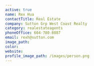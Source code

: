 ```yaml
---
active: true
name: Rex Hua
contactTitle: Real Estate
company: Sutton Grp West Coast Realty
category: realestateagents
phoneOffice: 604-780-8887
email: rexh@sutton.com
image_path:
color:
website:
profile_image_path: /images/person.png
---
```



